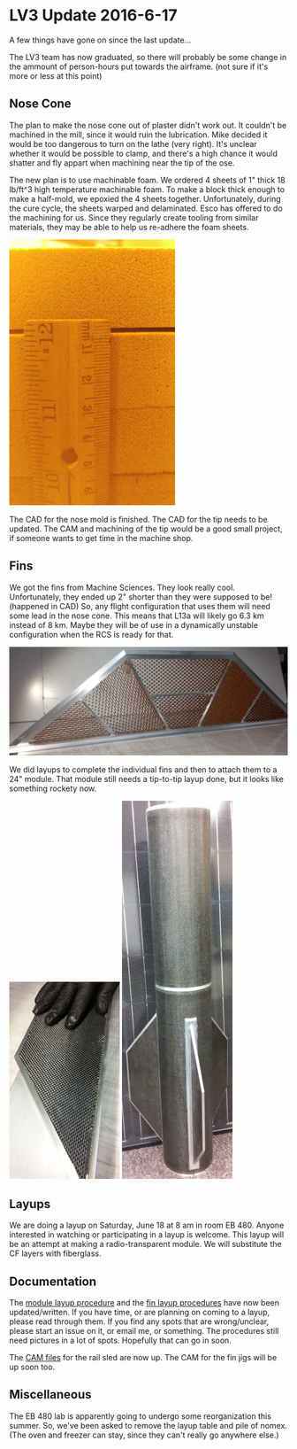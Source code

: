 # LV3 Update 2016-6-17
A few things have gone on since the last update...

The LV3 team has now graduated, so there will probably be some change in the ammount of person-hours put towards the airframe. (not sure if it's more or less at this point)

## Nose Cone
The plan to make the nose cone out of plaster didn't work out. It couldn't be machined in the mill, since it would ruin the lubrication. Mike decided it would be too dangerous to turn on the lathe (very right). It's unclear whether it would be possible to clamp, and there's a high chance it would shatter and fly appart when machining near the tip of the ose. 

The new plan is to use machinable foam. We ordered 4 sheets of 1" thick 18 lb/ft^3 high temperature machinable foam. 
To make a block thick enough to make a half-mold, we epoxied the 4 sheets together. Unfortunately, during the cure cycle, the sheets warped and delaminated. 
Esco has offered to do the machining for us. Since they regularly create tooling from similar materials, they may be able to help us re-adhere the foam sheets.

![The delaminated layer of machinable foam.](../img/foamDelam.jpg)

The CAD for the nose mold is finished. The CAD for the tip needs to be updated. The CAM and machining of the tip would be a good small project, if someone wants to get time in the machine shop.

## Fins
We got the fins from Machine Sciences. They look really cool. Unfortunately, they ended up 2" shorter than they were supposed to be! (happened in CAD) So, any flight configuration that uses them will need some lead in the nose cone. This means that L13a will likely go 6.3 km instead of 8 km. Maybe they will be of use in a dynamically unstable configuration when the RCS is ready for that.

![A fin with nomex filling the spaces between the support beams.](../img/finNomex.jpg)

We did layups to complete the individual fins and then to attach them to a 24" module. That module still needs a tip-to-tip layup done, but it looks like something rockety now. 

![A fin with CF covering the internal features.](../img/finCF.jpg)
![A fin can connected to an 18 inch module. (no surfacing or tip-to-tip)](../img/finCan_and_18inch_black.jpg)

## Layups
We are doing a layup on Saturday, June 18 at 8 am in room EB 480. Anyone interested in watching or participating in a layup is welcome.
This layup will be an attempt at making a radio-transparent module. We will substitute the CF layers with fiberglass. 

## Documentation
The [module layup procedure](../mfg/moduleProcedure.md) and the [fin layup procedures](../mfg/finProcedure.md) have now been updated/written. 
If you have time, or are planning on coming to a layup, please read through them. If you find any spots that are wrong/unclear, please start an issue on it, or email me, or something. 
The procedures still need pictures in a lot of spots. Hopefully that can go in soon.

The [CAM files](../../cad/railSled/CAM) for the rail sled are now up. The CAM for the fin jigs will be up soon too. 

## Miscellaneous
The EB 480 lab is apparently going to undergo some reorganization this summer. So, we've been asked to remove the layup table and pile of nomex. (The oven and freezer can stay, since they can't really go anywhere else.)
